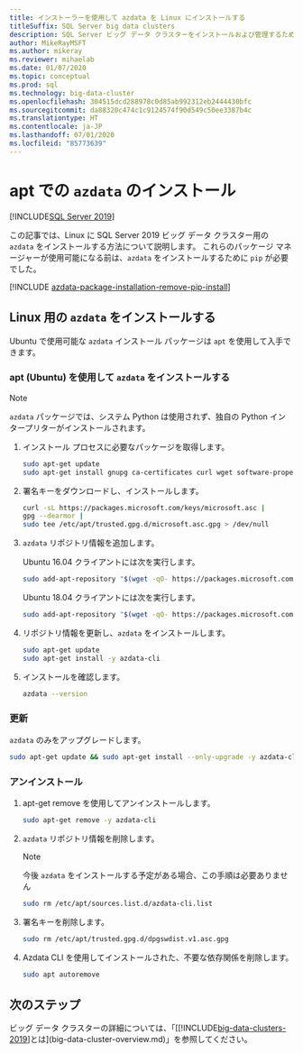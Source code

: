 ```yaml
---
title: インストーラーを使用して azdata を Linux にインストールする
titleSuffix: SQL Server big data clusters
description: SQL Server ビッグ データ クラスターをインストールおよび管理するためにインストーラー (Linux) を使用して azdata ツールをインストールする方法について説明します。
author: MikeRayMSFT
ms.author: mikeray
ms.reviewer: mihaelab
ms.date: 01/07/2020
ms.topic: conceptual
ms.prod: sql
ms.technology: big-data-cluster
ms.openlocfilehash: 304515dcd288978c0d85ab992312eb2444430bfc
ms.sourcegitcommit: da88320c474c1c9124574f90d549c50ee3387b4c
ms.translationtype: HT
ms.contentlocale: ja-JP
ms.lasthandoff: 07/01/2020
ms.locfileid: "85773639"
---
```

# <a name="install-azdata-with-apt"></a>apt での `azdata` のインストール

[!INCLUDE[SQL Server 2019](../includes/applies-to-version/sqlserver2019.md)]

この記事では、Linux に SQL Server 2019 ビッグ データ クラスター用の `azdata` をインストールする方法について説明します。 これらのパッケージ マネージャーが使用可能になる前は、`azdata` をインストールするために `pip` が必要でした。

[!INCLUDE [azdata-package-installation-remove-pip-install](../includes/azdata-package-installation-remove-pip-install.md)]

## <a name="install-azdata-for-linux"></a><a id="linux"></a>Linux 用の `azdata` をインストールする

Ubuntu で使用可能な `azdata` インストール パッケージは `apt` を使用して入手できます。

### <a name="install-azdata-with-apt-ubuntu"></a><a id="azdata-apt"></a>apt (Ubuntu) を使用して `azdata` をインストールする

>[!NOTE]
>`azdata` パッケージでは、システム Python は使用されず、独自の Python インタープリターがインストールされます。

1. インストール プロセスに必要なパッケージを取得します。

    ```bash
    sudo apt-get update
    sudo apt-get install gnupg ca-certificates curl wget software-properties-common apt-transport-https lsb-release -y
    ```

2. 署名キーをダウンロードし、インストールします。

    ```bash
    curl -sL https://packages.microsoft.com/keys/microsoft.asc |
    gpg --dearmor |
    sudo tee /etc/apt/trusted.gpg.d/microsoft.asc.gpg > /dev/null
    ```

3. `azdata` リポジトリ情報を追加します。

   Ubuntu 16.04 クライアントには次を実行します。
    ```bash
    sudo add-apt-repository "$(wget -qO- https://packages.microsoft.com/config/ubuntu/16.04/mssql-server-2019.list)"
    ```

   Ubuntu 18.04 クライアントには次を実行します。
    ```bash
    sudo add-apt-repository "$(wget -qO- https://packages.microsoft.com/config/ubuntu/18.04/mssql-server-2019.list)"
    ```

4. リポジトリ情報を更新し、`azdata` をインストールします。

    ```bash
    sudo apt-get update
    sudo apt-get install -y azdata-cli
    ```

5. インストールを確認します。

    ```bash
    azdata --version
    ```

### <a name="update"></a>更新

`azdata` のみをアップグレードします。

```bash
sudo apt-get update && sudo apt-get install --only-upgrade -y azdata-cli
```

### <a name="uninstall"></a>アンインストール

1. apt-get remove を使用してアンインストールします。

    ```bash
    sudo apt-get remove -y azdata-cli
    ```

2. `azdata` リポジトリ情報を削除します。

    >[!NOTE]
    >今後 `azdata` をインストールする予定がある場合、この手順は必要ありません

    ```bash
    sudo rm /etc/apt/sources.list.d/azdata-cli.list
    ```

3. 署名キーを削除します。

    ```bash
    sudo rm /etc/apt/trusted.gpg.d/dpgswdist.v1.asc.gpg
    ```

4. Azdata CLI を使用してインストールされた、不要な依存関係を削除します。

    ```bash
    sudo apt autoremove
    ```

## <a name="next-steps"></a>次のステップ

ビッグ データ クラスターの詳細については、「[[!INCLUDE[big-data-clusters-2019](../includes/ssbigdataclusters-ver15.md)]とは](big-data-cluster-overview.md)」を参照してください。
